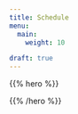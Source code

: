 ```yaml
---
title: Schedule
menu:
  main:
    weight: 10

draft: true
---
```


{{% hero %}}
<!-- TODO: filter and search -->
{{% /hero %}}